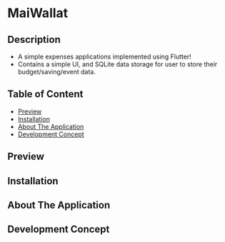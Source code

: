 # MaiWallat

## Description
* A simple expenses applications implemented using Flutter!
* Contains a simple UI, and SQLite data storage for user to store their budget/saving/event data.

## Table of Content
* [Preview](#Preview)
* [Installation](#Installation)
* [About The Application](#About-The-Application)
* [Development Concept](#Development-Concept)

## Preview

## Installation

## About The Application

## Development Concept
